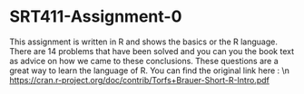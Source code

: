 # SRT411-Assignment-0



This assignment is written in R and shows the basics or the R language.
There are 14 problems that have been solved and you can you the book text as advice on how we came to these conclusions.
These questions are a great way to learn the language of R.
You can find the original link here : \n
https://cran.r-project.org/doc/contrib/Torfs+Brauer-Short-R-Intro.pdf
